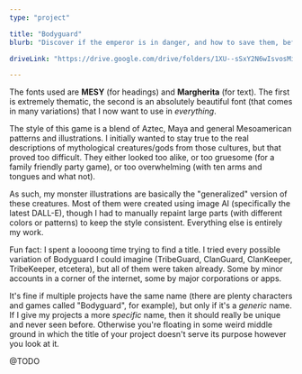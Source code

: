 ```yaml
---
type: "project"

title: "Bodyguard"
blurb: "Discover if the emperor is in danger, and how to save them, before anyone else. Then do it again."

driveLink: "https://drive.google.com/drive/folders/1XU--sSxY2N6wIsvosMi_4ko9lV1X3TGI"

---
```




The fonts used are **MESY** (for headings) and **Margherita** (for text). The first is extremely thematic, the second is an absolutely beautiful font (that comes in many variations) that I now want to use in _everything_.

The style of this game is a blend of Aztec, Maya and general Mesoamerican patterns and illustrations. I initially wanted to stay true to the real descriptions of mythological creatures/gods from those cultures, but that proved too difficult. They either looked too alike, or too gruesome (for a family friendly party game), or too overwhelming (with ten arms and tongues and what not).

As such, my monster illustrations are basically the "generalized" version of these creatures. Most of them were created using image AI (specifically the latest DALL-E), though I had to manually repaint large parts (with different colors or patterns) to keep the style consistent. Everything else is entirely my work.

Fun fact: I spent a loooong time trying to find a title. I tried every possible variation of Bodyguard I could imagine (TribeGuard, ClanGuard, ClanKeeper, TribeKeeper, etcetera), but all of them were taken already. Some by minor accounts in a corner of the internet, some by major corporations or apps.

It's fine if multiple projects have the same name (there are plenty characters and games called "Bodyguard", for example), but only if it's a _generic_ name. If I give my projects a more _specific_ name, then it should really be unique and never seen before. Otherwise you're floating in some weird middle ground in which the title of your project doesn't serve its purpose however you look at it.

@TODO
